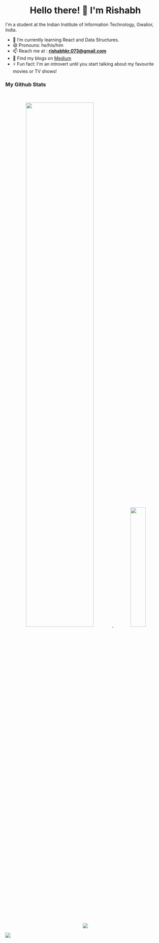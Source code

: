 <h1 align="center"> Hello there! 👋 I'm Rishabh </h1>

<!--
**rish78/rish78** is a ✨ _special_ ✨ repository because its `README.md` (this file) appears on your GitHub profile.

Here are some ideas to get you started:

- 🔭 I’m currently working on ...
- 🌱 I’m currently learning ...
- 👯 I’m looking to collaborate on ...
- 🤔 I’m looking for help with ...
- 💬 Ask me about ...
- 📫 How to reach me: ...
- 😄 Pronouns: ...
- ⚡ Fun fact: ...
-->
I'm a student at the Indian Institute of Information Technology, Gwalior, India. 

- 🌱 I’m currently learning React and Data Structures.
- 😄 Pronouns: he/his/him
- 📫 Reach me at : **rishabhkr.073@gmail.com**
- 📝 Find my blogs on [Medium](https://medium.com/@rishabhkr)
- ⚡ Fun fact: I'm an introvert until you start talking about my favourite movies or TV shows!



### My Github Stats
<br>
  
<p align="center">
<a href="https://github.com/rish78">
  <img width="65%" src="https://github-readme-stats.vercel.app/api?username=rish78&show_icons=true&theme=tokyonight&count_private=true" />
  <img width="31%" src="https://github-readme-stats.vercel.app/api/top-langs/?username=rish78&count_private=true&hide=c&theme=tokyonight" />
</a>
</p>
<br>
<p align="center">
  <a href="https://github.com/rish78">
      <img align="center" src="https://github-readme-streak-stats.herokuapp.com/?user=rish78&theme=cobalt&hide_border=false"/>
    </a>
</p>

![](https://komarev.com/ghpvc/?username=rish78&color=green)
